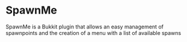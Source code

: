 # SpawnMe

SpawnMe is a Bukkit plugin that allows an easy management of spawnpoints and the creation of a menu with a list of available spawns
